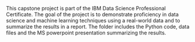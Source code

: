 This capstone project is part of the IBM Data Science Professional Certificate. The goal of the project
is to demonstrate proficiency in data science and machine learning techniques using a real-world data 
and to summarize the results in a report. 
The folder includes the Python code, data files and the MS powerpoint presentation summarizing the results.
